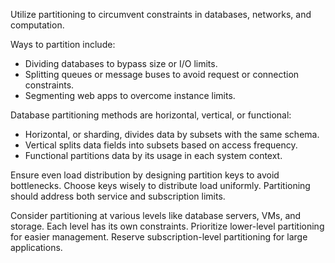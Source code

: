 ---
---
Utilize partitioning to circumvent constraints in databases, networks, and computation. 

Ways to partition include:

- Dividing databases to bypass size or I/O limits.
- Splitting queues or message buses to avoid request or connection constraints.
- Segmenting web apps to overcome instance limits.

Database partitioning methods are horizontal, vertical, or functional:

- Horizontal, or sharding, divides data by subsets with the same schema.
- Vertical splits data fields into subsets based on access frequency.
- Functional partitions data by its usage in each system context.

Ensure even load distribution by designing partition keys to avoid bottlenecks. Choose keys wisely to distribute load uniformly. Partitioning should address both service and subscription limits.

Consider partitioning at various levels like database servers, VMs, and storage. Each level has its own constraints. Prioritize lower-level partitioning for easier management. Reserve subscription-level partitioning for large applications.